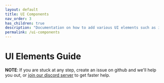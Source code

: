 ```yaml
---
layout: default
title: UI Components
nav_order: 3
has_children: true
description: "Documentation on how to add various UI elements such as images, links buttons and more to your blog posts at Genics Blog."
permalink: /ui-components
---
```


# UI Elements Guide

**NOTE**: If you are stuck at any step, create an issue on github and we'll help you out, or [join our discord server](https://discord.gg/qQEsNkF7F6) to get faster help.
